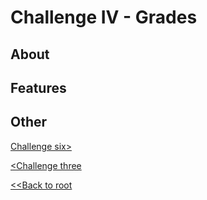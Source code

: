 # Challenge IV - Grades
## About
## Features

## Other
[Challenge six>](../../Haaste6/challengesix)

[<Challenge three](../../Haaste3/challengethree)

[<<Back to root](https://github.com/SJarno/Schoolproject-Java-Challenges)
